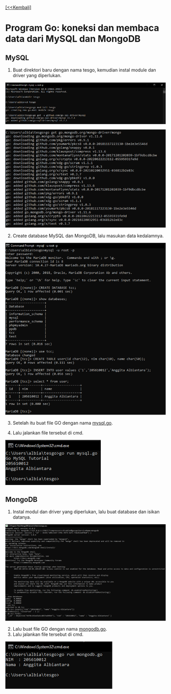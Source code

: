 [ [<<Kembali] ](https://github.com/AnggitaAlbiantara/tekn-cloud-computing/blob/c648cf4577e4158371cab5e417dd777b70455ee1/minggu-06/README.md)
# Program Go: koneksi dan membaca data dari MySQL dan MongoDB
## MySQL
1. Buat direktori baru dengan nama tesgo, kemudian instal module dan driver yang diperlukan.

![gb1](https://github.com/AnggitaAlbiantara/tekn-cloud-computing/blob/0c00852a5871d7a16781c21e04e3e83c550615ec/minggu-06/lat2.PNG)

![gb2](https://github.com/AnggitaAlbiantara/tekn-cloud-computing/blob/0c00852a5871d7a16781c21e04e3e83c550615ec/minggu-06/lat2_1.PNG)

2. Create database MySQL dan MongoDB, lalu masukan data kedalamnya.

![gb3](https://github.com/AnggitaAlbiantara/tekn-cloud-computing/blob/0c00852a5871d7a16781c21e04e3e83c550615ec/minggu-06/lat2_2.PNG)

3. Setelah itu buat file GO dengan nama [mysql.go](https://github.com/AnggitaAlbiantara/tekn-cloud-computing/blob/e6bbc2e81b814c3604bc1bb60be4c6f3407be253/minggu-06/mysql.go).

4. Lalu jalankan file tersebut di cmd.

![gb4](https://github.com/AnggitaAlbiantara/tekn-cloud-computing/blob/0c00852a5871d7a16781c21e04e3e83c550615ec/minggu-06/lat2_4.PNG)

## MongoDB
1. Instal modul dan driver yang diperlukan, lalu buat database dan isikan datanya.

![gb5](https://github.com/AnggitaAlbiantara/tekn-cloud-computing/blob/0c00852a5871d7a16781c21e04e3e83c550615ec/minggu-06/lat2_3.PNG)

2. Lalu buat file GO dengan nama [mongodb.go](https://github.com/AnggitaAlbiantara/tekn-cloud-computing/blob/e6bbc2e81b814c3604bc1bb60be4c6f3407be253/minggu-06/mongodb.go).
3. Lalu jalankan file tersebut di cmd.

![gb6](https://github.com/AnggitaAlbiantara/tekn-cloud-computing/blob/0c00852a5871d7a16781c21e04e3e83c550615ec/minggu-06/lat2_5.PNG)
